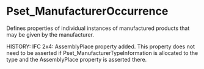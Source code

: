 # Pset_ManufacturerOccurrence

Defines properties of individual instances of manufactured products that may be given by the manufacturer.
<!-- end of short definition -->

HISTORY: IFC 2x4: AssemblyPlace property added. This property does not need to be asserted if Pset_ManufacturerTypeInformation is allocated to the type and the AssemblyPlace property is asserted there.
